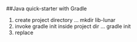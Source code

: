 

##Java quick-starter with Gradle

1. create project directory
... mkdir lib-lunar  
2. invoke gradle init inside project dir
... gradle init
3. replace  
